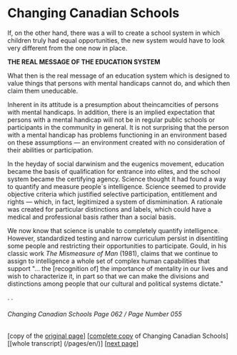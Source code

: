 # Changing Canadian Schools

If, on the other hand, there was a will to create a school system in which children truly had equal opportunities, the new system would have to look very different from the one now in place.  

**THE REAL MESSAGE OF THE EDUCATION SYSTEM**  

What then is the real message of an education system which is designed to value things that persons with mental handicaps cannot do, and which then claim them uneducable.  

Inherent in its attitude is a presumption about theincamcities of persons with mental handicaps. In addition, there is an implied expectation that persons with a mental handicap will not be in regular public schools or participants in the community in general. It is not surprising that the person with a mental handicap has problems functioning in an environment based on these assumptions — an environment created with no consideration of their abilities or participation.  

In the heyday of social darwinism and the eugenics movement, education became the basis of qualification for entrance into elites, and the school system became the certifying agency. Science thought it had found a way to quantify and measure people´s intelligence. Science seemed to provide objective criteria which justified selective participation, entitlement and rights — which, in fact, legitimized a system of dismimination. A rationale was created for particular distinctions and labels, which could have a medical and professional basis rather than a social basis.  

We now know that science is unable to completely quantify intelligence. However, standardized testing and narrow curriculum persist in disentitling some people and restricting their opportunities to participate. Gould, in his classic work *The Mismeasure of Man* (1981), claims that we continue to assign to intelligence a whole set of complex human capabilities that support "... the [recognition of] the importance of mentality in our lives and wish to characterize it, in part so that we can make the divisions and distinctions among people that our cultural and political systems dictate."  

.
.
###### Changing Canadian Schools Page 062 / Page Number 055

[copy of the [original page](/copies-from-original/CCS062-page055.png)]
[[complete copy](/copies-from-original/BestCopy_Changing_Canadian_Schools_Perspectives_on_Disability_and_Inclusion.pdf) of Changing Canadian Schools]
[[whole transcript] (/pages/en/)]
[[next page](Changing_Canadian_Schools-063)]


